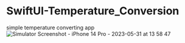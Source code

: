 # SwiftUI-Temperature_Conversion
simple temperature converting app
![Simulator Screenshot - iPhone 14 Pro - 2023-05-31 at 13 58 47](https://github.com/jadenlee101/SwiftUI-Temperature_Conversion/assets/73373578/3886a5ec-05fa-4b9f-841b-60bdeaecde68)
